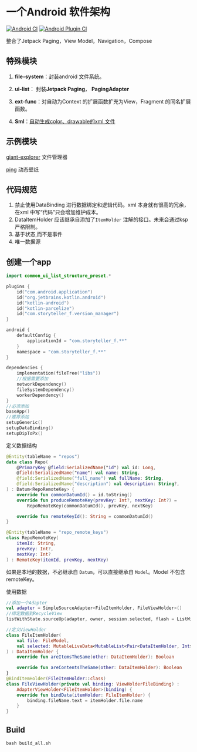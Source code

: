 # 一个Android 软件架构

[![Android CI](https://github.com/storytellerF/common-ui-list-structure/actions/workflows/android.yml/badge.svg)](https://github.com/storytellerF/common-ui-list-structure/actions/workflows/android.yml)
[![Android Plugin CI](https://github.com/storytellerF/common-ui-list-structure/actions/workflows/android-plugins.yml/badge.svg)](https://github.com/storytellerF/common-ui-list-structure/actions/workflows/android-plugins.yml)

整合了Jetpack Paging，View Model，Navigation，Compose

## 特殊模块

1. **file-system**：封装android 文件系统。

2. **ui-list**： 封装**Jetpack Paging**， **PagingAdapter**

3. **ext-func**：对自动为Context 的扩展函数扩充为View，Fragment 的同名扩展函数。

4. **Sml**：[自动生成color、drawable的xml 文件](sml)

## 示例模块

[giant-explorer](common-ui-list-structure/app/giant-explorer) 文件管理器

[ping](common-ui-list-structure/app/ping) 动态壁纸

## 代码规范

1. 禁止使用DataBinding 进行数据绑定和逻辑代码。xml 本身就有很高的冗余，在xml 中写“代码”只会增加维护成本。
2. DataItemHolder 应该继承自添加了`ItemHolder` 注解的接口。未来会通过ksp 严格限制。
3. 基于状态,而不是事件
4. 唯一数据源

## 创建一个app

```kts
import common_ui_list_structure_preset.*

plugins {
    id("com.android.application")
    id("org.jetbrains.kotlin.android")
    id("kotlin-android")
    id("kotlin-parcelize")
    id("com.storyteller_f.version_manager")
}

android {
    defaultConfig {
        applicationId = "com.storyteller_f.**"
    }
    namespace = "com.storyteller_f.**"
}

dependencies {
    implementation(fileTree("libs"))
    //根据需要添加
    networkDependency()
    fileSystemDependency()
    workerDependency()
}
//必须添加
baseApp()
//推荐添加
setupGeneric()
setupDataBinding()
setupDipToPx()
```

定义数据结构

```kotlin
@Entity(tableName = "repos")
data class Repo(
    @PrimaryKey @field:SerializedName("id") val id: Long,
    @field:SerializedName("name") val name: String,
    @field:SerializedName("full_name") val fullName: String,
    @field:SerializedName("description") val description: String?,
) : Datum<RepoRemoteKey> {
    override fun commonDatumId() = id.toString()
    override fun produceRemoteKey(prevKey: Int?, nextKey: Int?) =
        RepoRemoteKey(commonDatumId(), prevKey, nextKey)

    override fun remoteKeyId(): String = commonDatumId()
}

@Entity(tableName = "repo_remote_keys")
class RepoRemoteKey(
    itemId: String,
    prevKey: Int?,
    nextKey: Int?
) : RemoteKey(itemId, prevKey, nextKey)
```

如果是本地的数据，不必继承自 `Datum`，可以直接继承自 `Model`。Model 不包含remoteKey。

使用数据

```kotlin
//添加一个Adapter
val adapter = SimpleSourceAdapter<FileItemHolder, FileViewHolder>()
//绑定数据到RecycleView
listWithState.sourceUp(adapter, owner, session.selected, flash = ListWithState.Companion::remote)

//定义ViewHolder
class FileItemHolder(
    val file: FileModel,
    val selected: MutableLiveData<MutableList<Pair<DataItemHolder, Int>>>
) : DataItemHolder {
    override fun areItemsTheSame(other: DataItemHolder): Booloan

    override fun areContentsTheSame(other: DataItemHolder): Boolean 
}
@BindItemHolder(FileItemHolder::class)
class FileViewHolder(private val binding: ViewHolderFileBinding) :
    AdapterViewHolder<FileItemHolder>(binding) {
    override fun bindData(itemHolder: FileItemHolder) {
        binding.fileName.text = itemHolder.file.name
    }
}
```

## Build

```shell
bash build_all.sh
```
